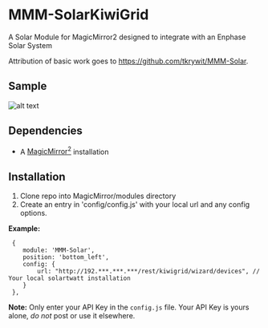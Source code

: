 # MMM-SolarKiwiGrid

A Solar Module for MagicMirror2 designed to integrate with an Enphase Solar System

Attribution of basic work goes to https://github.com/tkrywit/MMM-Solar.

## Sample

![alt text](https://github.com/tkrywit/MMM-Solar/blob/master/AppSample.PNG "Example")

## Dependencies

- A [MagicMirror<sup>2</sup>](https://github.com/MichMich/MagicMirror) installation

## Installation

1. Clone repo into MagicMirror/modules directory
2. Create an entry in 'config/config.js' with your local url and any config options.

**Example:**

```
 {
    module: 'MMM-Solar',
	position: 'bottom_left',
	config: {
		url: "http://192.***.***.***/rest/kiwigrid/wizard/devices", // Your local solartwatt installation
	}
 },
```

**Note:** Only enter your API Key in the `config.js` file. Your API Key is yours alone, _do not_ post or use it elsewhere.
